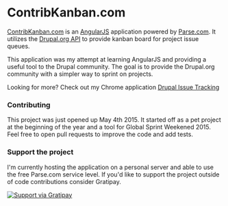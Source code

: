 # ContribKanban.com

[ContribKanban.com](http://contribkanban.com) is an [AngularJS](https://angularjs.org/) application powered by [Parse.com](https://parse.com/). It utilizes the [Drupal.org API](https://www.drupal.org/api) to provide kanban board for project issue queues.

This application was my attempt at learning AngularJS and providing a useful tool to the Drupal community. The goal is to provide the Drupal.org community with a simpler way to sprint on projects.

Looking for more? Check out my Chrome application [Drupal Issue Tracking]((https://chrome.google.com/webstore/detail/drupal-issue-tracking/gigmieclehjecoglmlmgokcekfklonmb))

### Contributing

This project was just opened up May 4th 2015. It started off as a pet project at the beginning of the year and a tool for Global Sprint Weekened 2015. Feel free to open pull requests to improve the code and add tests.

### Support the project

I'm currently hosting the application on a personal server and able to use the free Parse.com service level. If you'd like to support the project outside of code contributions consider Gratipay.

[![Support via Gratipay](https://cdn.rawgit.com/gratipay/gratipay-badge/2.3.0/dist/gratipay.png)](https://gratipay.com/mglaman/)

